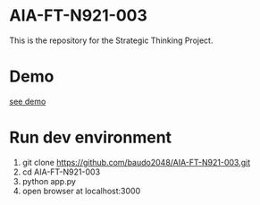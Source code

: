 # AIA-FT-N921-003
This is the repository for the Strategic Thinking Project.


# Demo
[see demo](https://trafficline.herokuapp.com/)

# Run dev environment

1. git clone https://github.com/baudo2048/AIA-FT-N921-003.git
2. cd AIA-FT-N921-003
3. python app.py
4. open browser at localhost:3000
